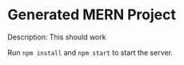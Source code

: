 # Generated MERN Project

Description: This should work

Run `npm install` and `npm start` to start the server.